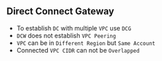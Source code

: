 ## Direct Connect Gateway

- To establish `DC` with multiple `VPC` use `DCG`
- `DCW` does not establish `VPC Peering`
- `VPC` can be in `Different Region` but `Same Account`
- Connected `VPC CIDR` can not be `Overlapped`
